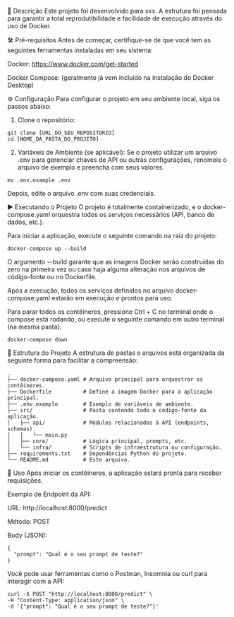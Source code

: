 📝 Descrição
Este projeto foi desenvolvido para xxx. A estrutura foi pensada para garantir a total reprodutibilidade e facilidade de execução através do uso de Docker.

🛠️ Pré-requisitos
Antes de começar, certifique-se de que você tem as seguintes ferramentas instaladas em seu sistema:

Docker: https://www.docker.com/get-started

Docker Compose: (geralmente já vem incluído na instalação do Docker Desktop)

⚙️ Configuração
Para configurar o projeto em seu ambiente local, siga os passos abaixo:

1. Clone o repositório:
```
git clone [URL_DO_SEU_REPOSITORIO]
cd [NOME_DA_PASTA_DO_PROJETO]
```

2. Variáveis de Ambiente (se aplicável):
Se o projeto utilizar um arquivo .env para gerenciar chaves de API ou outras configurações, renomeie o arquivo de exemplo e preencha com seus valores.
```
mv .env.example .env
```

Depois, edite o arquivo .env com suas credenciais.

▶️ Executando o Projeto
O projeto é totalmente containerizado, e o docker-compose.yaml orquestra todos os serviços necessários (API, banco de dados, etc.).

Para iniciar a aplicação, execute o seguinte comando na raiz do projeto:
```
docker-compose up --build
```

O argumento --build garante que as imagens Docker serão construídas do zero na primeira vez ou caso haja alguma alteração nos arquivos de código-fonte ou no Dockerfile.

Após a execução, todos os serviços definidos no arquivo docker-compose.yaml estarão em execução e prontos para uso.

Para parar todos os contêineres, pressione Ctrl + C no terminal onde o compose está rodando, ou execute o seguinte comando em outro terminal (na mesma pasta):
```
docker-compose down
```

📂 Estrutura do Projeto
A estrutura de pastas e arquivos está organizada da seguinte forma para facilitar a compreensão:
```
.
├── docker-compose.yaml # Arquivo principal para orquestrar os contêineres.
├── Dockerfile          # Define a imagem Docker para a aplicação principal.
├── .env.example        # Exemplo de variáveis de ambiente.
├── src/                # Pasta contendo todo o código-fonte da aplicação.
│   ├── api/            # Módulos relacionados à API (endpoints, schemas).
│   │   └── main.py
│   ├── core/           # Lógica principal, prompts, etc.
│   └── infra/          # Scripts de infraestrutura ou configuração.
├── requirements.txt    # Dependências Python do projeto.
└── README.md           # Este arquivo.
```

🚀 Uso
Após iniciar os contêineres, a aplicação estará pronta para receber requisições.

Exemplo de Endpoint da API:

URL: http://localhost:8000/predict

Método: POST

Body (JSON):
```
{
  "prompt": "Qual é o seu prompt de teste?"
}
```
Você pode usar ferramentas como o Postman, Insomnia ou curl para interagir com a API:
```
curl -X POST "http://localhost:8000/predict" \
-H "Content-Type: application/json" \
-d '{"prompt": "Qual é o seu prompt de teste?"}'
```

